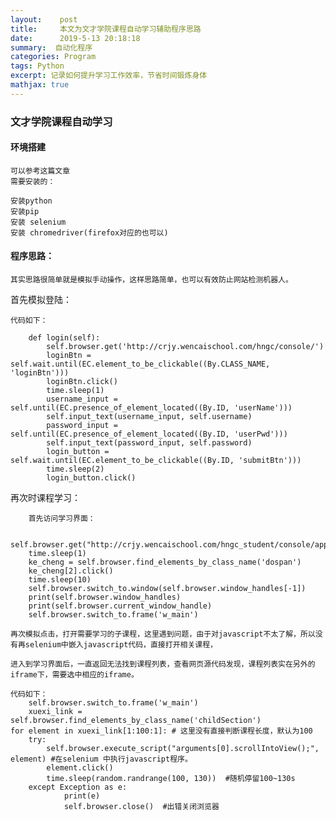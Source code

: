 ```yaml
---
layout:    post
title:     本文为文才学院课程自动学习辅助程序思路
date:      2019-5-13 20:18:18
summary:  自动化程序
categories: Program
tags: Python
excerpt: 记录如何提升学习工作效率，节省时间锻炼身体
mathjax: true
---
```


### 文才学院课程自动学习

#### 环境搭建

    可以参考这篇文章 
    需要安装的：

    安装python
    安装pip
    安装 selenium 
    安装 chromedriver(firefox对应的也可以)


#### 程序思路：

    其实思路很简单就是模拟手动操作，这样思路简单，也可以有效防止网站检测机器人。


首先模拟登陆：
    
    代码如下：

        def login(self):
            self.browser.get('http://crjy.wencaischool.com/hngc/console/')
            loginBtn = self.wait.until(EC.element_to_be_clickable((By.CLASS_NAME, 'loginBtn')))
            loginBtn.click()
            time.sleep(1)
            username_input = self.until(EC.presence_of_element_located((By.ID, 'userName')))
            self.input_text(username_input, self.username)
            password_input = self.until(EC.presence_of_element_located((By.ID, 'userPwd')))
            self.input_text(password_input, self.password)
            login_button = self.wait.until(EC.element_to_be_clickable((By.ID, 'submitBtn')))
            time.sleep(2)
            login_button.click()


再次时课程学习：

        首先访问学习界面：

        self.browser.get("http://crjy.wencaischool.com/hngc_student/console/apply/studyOnline/index.html")
        time.sleep(1)
        ke_cheng = self.browser.find_elements_by_class_name('dospan')
        ke_cheng[2].click()
        time.sleep(10)
        self.browser.switch_to.window(self.browser.window_handles[-1])
        print(self.browser.window_handles)
        print(self.browser.current_window_handle)
        self.browser.switch_to.frame('w_main')

    再次模拟点击，打开需要学习的子课程，这里遇到问题，由于对javascript不太了解，所以没有再selenium中嵌入javascript代码，直接打开相关课程，

    进入到学习界面后，一直返回无法找到课程列表，查看网页源代码发现，课程列表实在另外的iframe下，需要选中相应的iframe。

    代码如下：
        self.browser.switch_to.frame('w_main')
        xuexi_link = self.browser.find_elements_by_class_name('childSection')
    for element in xuexi_link[1:100:1]: # 这里没有直接判断课程长度，默认为100
        try:
            self.browser.execute_script("arguments[0].scrollIntoView();", element) #在selenium 中执行javascript程序。
            element.click()
            time.sleep(random.randrange(100, 130))  #随机停留100~130s
        except Exception as e:
                print(e)
                self.browser.close()  #出错关闭浏览器





